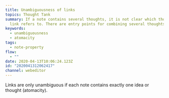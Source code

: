 ```yaml
---
title: Unambiguousness of links
topics: Thought Tank
summary: If a note contains several thoughts, it is not clear which thought a
  link refers to. There are entry points for combining several thoughts.
keywords:
  - unambiguousness
  - atomacity
tags:
  - note-property
flow:
  - ""
date: 2020-04-13T10:06:24.123Z
id: "2020041312062417"
channel: webeditor
---
```

Links are only unambiguous if each note contains exactly one idea or thought (atomacity).